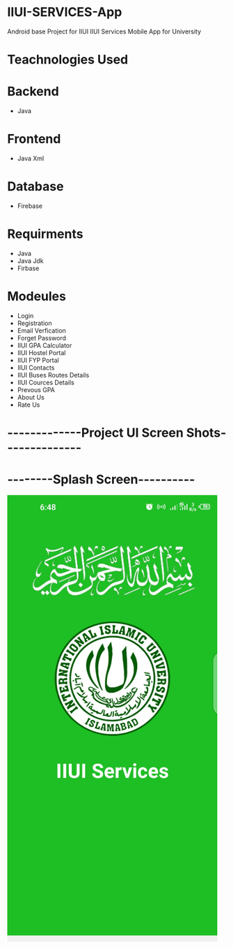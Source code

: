 # IIUI-SERVICES-App
Android base Project for IIUI 
IIUI Services Mobile App for University

# Teachnologies Used
# Backend
- Java
# Frontend
- Java Xml
# Database
- Firebase

 # Requirments
 - Java
 - Java Jdk
 - Firbase 
 # Modeules
 - Login
 - Registration 
 - Email Verfication
 - Forget Password
 - IIUI GPA Calculator
 - IIUI Hostel Portal
 - IIUI FYP Portal
 - IIUI Contacts
 - IIUI Buses Routes Details
 - IIUI Cources Details 
 - Prevous GPA
 - About Us
 - Rate Us
 
# -------------Project UI Screen Shots--------------
#         --------Splash Screen----------

![homepage](https://github.com/malikakmal352/IIUI-SERVICES-App/blob/main/iiu%20img/iiu-1.png?raw=true)
